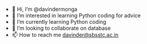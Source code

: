 - 👋 Hi, I’m @davindermonga
- 👀 I’m interested in learning Python coding for advice
- 🌱 I’m currently learning Python coding
- 💞️ I’m looking to collaborate on database
- 📫 How to reach me davinder@sbsstc.ac.in

<!---
davindermonga/davindermonga is a ✨ special ✨ repository because its `README.md` (this file) appears on your GitHub profile.
You can click the Preview link to take a look at your changes.
--->
